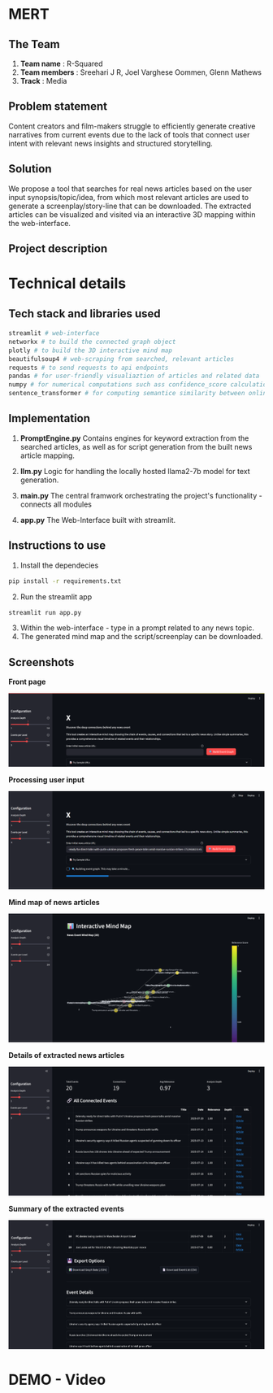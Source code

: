 # MERT

## The Team
1. **Team name** : R-Squared
2. **Team members** : Sreehari J R, Joel Varghese Oommen, Glenn Mathews
3. **Track** : Media

## Problem statement
Content creators and film-makers struggle to efficiently generate creative narratives from current events due to the lack of tools that connect user intent with relevant news insights and structured storytelling.

## Solution
We propose a tool that searches for real news articles based on the user input synopsis/topic/idea, from which most relevant articles are used to generate a screenplay/story-line that can be downloaded. The extracted articles can be visualized and visited via an interactive 3D mapping within the web-interface.

## Project description

# Technical details
## Tech stack and libraries used
```bash
streamlit # web-interface
networkx # to build the connected graph object
plotly # to build the 3D interactive mind map
beautifulsoup4 # web-scraping from searched, relevant articles
requests # to send requests to api endpoints
pandas # for user-friendly visualiaztion of articles and related data
numpy # for numerical computations such ass confidence_score calculation for each article data
sentence_transformer # for computing semantice similarity between online articles
```

## Implementation
1. **PromptEngine.py**
Contains engines for keyword extraction from the searched articles, as well as for script generation from the built news article mapping.

2. **llm.py**
Logic for handling the locally hosted llama2-7b model for text generation.

3. **main.py**
The central framwork orchestrating the project's functionality - connects all modules

4. **app.py**
The Web-Interface built with streamlit.

## Instructions to use
1. Install the dependecies
```bash
pip install -r requirements.txt
```
2. Run the streamlit app
```bash
streamlit run app.py
```
3. Within the web-interface - type in a prompt related to any news topic.
4. The generated mind map and the script/screenplay can be downloaded.

## Screenshots
**Front page**
<p align="center">
  <img src="screenshots\Screenshot 2025-07-20 134030.png" alt="Front page">
</p>

**Processing user input**
<p align="center">
  <img src="screenshots\Screenshot 2025-07-20 134226.png" alt="next1">
</p>

**Mind map of news articles**
<p align="center">
  <img src="screenshots\Screenshot 2025-07-20 134308.png" alt="next2">
</p>

**Details of extracted news articles**
<p align="center">
  <img src="screenshots\Screenshot 2025-07-20 134326.png" alt="next3">
</p>

**Summary of the extracted events**
<p align="center">
  <img src="screenshots\Screenshot 2025-07-20 134344.png" alt="next4">
</p>

# DEMO - Video